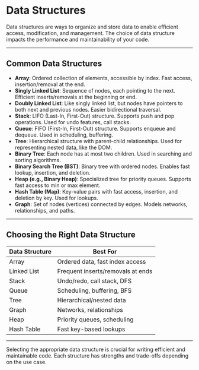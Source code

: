 # Data Structures

Data structures are ways to organize and store data to enable efficient access, modification, and management. The choice of data structure impacts the performance and maintainability of your code.

---

## Common Data Structures

- **Array**: Ordered collection of elements, accessible by index. Fast access, insertion/removal at the end.
- **Singly Linked List**: Sequence of nodes, each pointing to the next. Efficient inserts/removals at the beginning or end.
- **Doubly Linked List**: Like singly linked list, but nodes have pointers to both next and previous nodes. Easier bidirectional traversal.
- **Stack**: LIFO (Last-In, First-Out) structure. Supports push and pop operations. Used for undo features, call stacks.
- **Queue**: FIFO (First-In, First-Out) structure. Supports enqueue and dequeue. Used in scheduling, buffering.
- **Tree**: Hierarchical structure with parent-child relationships. Used for representing nested data, like the DOM.
- **Binary Tree**: Each node has at most two children. Used in searching and sorting algorithms.
- **Binary Search Tree (BST)**: Binary tree with ordered nodes. Enables fast lookup, insertion, and deletion.
- **Heap (e.g., Binary Heap)**: Specialized tree for priority queues. Supports fast access to min or max element.
- **Hash Table (Map)**: Key-value pairs with fast access, insertion, and deletion by key. Used for lookups.
- **Graph**: Set of nodes (vertices) connected by edges. Models networks, relationships, and paths.

---

## Choosing the Right Data Structure

| Data Structure | Best For                          |
| -------------- | --------------------------------- |
| Array          | Ordered data, fast index access   |
| Linked List    | Frequent inserts/removals at ends |
| Stack          | Undo/redo, call stack, DFS        |
| Queue          | Scheduling, buffering, BFS        |
| Tree           | Hierarchical/nested data          |
| Graph          | Networks, relationships           |
| Heap           | Priority queues, scheduling       |
| Hash Table     | Fast key-based lookups            |

---

Selecting the appropriate data structure is crucial for writing efficient and maintainable code. Each structure has strengths and trade-offs depending on the use case.
